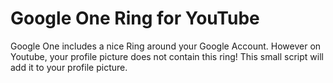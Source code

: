 # Google One Ring for YouTube

Google One includes a nice Ring around your Google Account. However on Youtube, your profile picture does not contain this ring! This small script will add it to your profile picture.